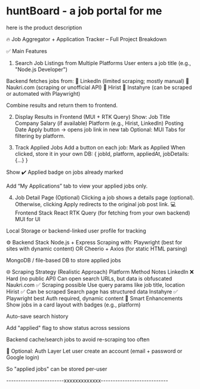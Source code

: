 # huntBoard - a job portal for me

here is the product description

🔥 Job Aggregator + Application Tracker – Full Project Breakdown

✅ Main Features

1. Search Job Listings from Multiple Platforms
User enters a job title (e.g., "Node.js Developer")

Backend fetches jobs from:
🔹 LinkedIn (limited scraping; mostly manual)
🔹 Naukri.com (scraping or unofficial API)
🔹 Hirist
🔹 Instahyre (can be scraped or automated with Playwright)

Combine results and return them to frontend.


2. Display Results in Frontend (MUI + RTK Query)
Show:
Job Title
Company
Salary (if available)
Platform (e.g., Hirist, LinkedIn)
Posting Date
Apply button → opens job link in new tab
Optional: MUI Tabs for filtering by platform.

3. Track Applied Jobs
Add a button on each job: Mark as Applied
When clicked, store it in your own DB:
{
  jobId,
  platform,
  appliedAt,
  jobDetails: {...}
}

Show ✔️ Applied badge on jobs already marked

Add “My Applications” tab to view your applied jobs only.


4. Job Detail Page (Optional)
Clicking a job shows a details page (optional).
Otherwise, clicking Apply redirects to the original job post link.
💻 Frontend Stack
React
RTK Query (for fetching from your own backend)
MUI for UI

Local Storage or backend-linked user profile for tracking

⚙️ Backend Stack
Node.js + Express
Scraping with:
Playwright (best for sites with dynamic content)
OR Cheerio + Axios (for static HTML parsing)

MongoDB / file-based DB to store applied jobs

🌐 Scraping Strategy (Realistic Approach)
Platform	Method	                    Notes
LinkedIn	❌ Hard (no public API)	Can open search URLs, but data is obfuscated
Naukri.com	✅ Scraping possible	Use query params like job title, location
Hirist	✅ Can be scraped	Search page has structured data
Instahyre	✅ Playwright best	Auth required, dynamic content
🧠 Smart Enhancements
Show jobs in a card layout with badges (e.g., platform)

Auto-save search history

Add "applied" flag to show status across sessions

Backend cache/search jobs to avoid re-scraping too often

🔐 Optional: Auth Layer
Let user create an account (email + password or Google login)

So "applied jobs" can be stored per-user


------------------------xxxxxxxxxxxxx----------------------------